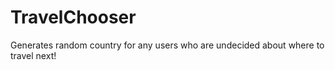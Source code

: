 # TravelChooser
Generates random country for any users who are undecided about where to travel next! 

